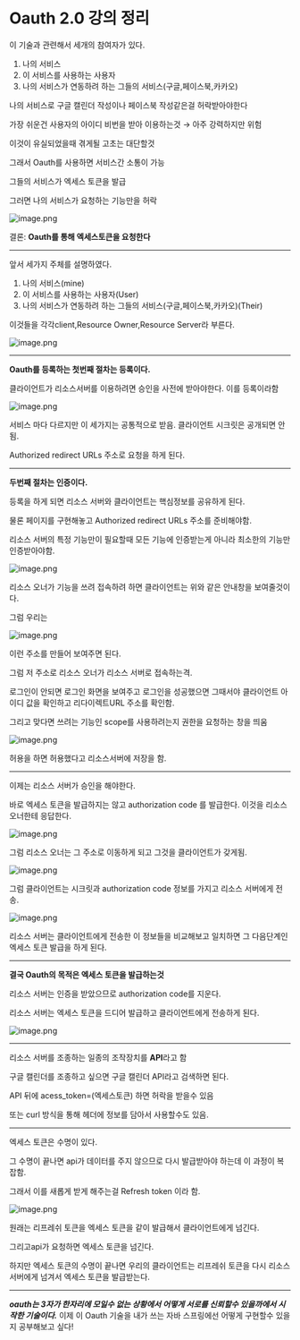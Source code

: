 # Oauth 2.0 강의 정리

이 기술과 관련해서 세개의 참여자가 있다.

1. 나의 서비스
2. 이 서비스를 사용하는 사용자
3. 나의 서비스가 연동하려 하는 그들의 서비스(구글,페이스북,카카오)

나의 서비스로 구글 캘린더 작성이나 페이스북 작성같은걸 허락받아야한다

가장 쉬운건 사용자의 아이디 비번을 받아 이용하는것 → 아주 강력하지만 위험

이것이 유실되었을때 겪게될 고초는 대단할것

그래서 Oauth를 사용하면 서비스간 소통이 가능

그들의 서비스가 엑세스 토큰을 발급

그러면 나의 서비스가 요청하는 기능만을 허락

![image.png](./image/image.png)

결론: **Oauth를 통해 엑세스토큰을 요청한다**

---

앞서 세가지 주체를 설명하였다.

1. 나의 서비스(mine)
2. 이 서비스를 사용하는 사용자(User)
3. 나의 서비스가 연동하려 하는 그들의 서비스(구글,페이스북,카카오)(Their)

이것들을 각각client,Resource Owner,Resource Server라 부른다.

![image.png](image/image%201.png)

---

**Oauth를 등록하는 첫번째 절차는 등록이다.**

클라이언트가 리소스서버를 이용하려면 승인을 사전에 받아야한다. 이를 등록이라함

![image.png](./image/image%202.png)

서비스 마다 다르지만 이 세가지는 공통적으로 받음. 클라이언트 시크릿은 공개되면 안됨.

Authorized redirect URLs 주소로 요청을 하게 된다.

---

**두번째 절차는 인증이다.**

등록을 하게 되면 리소스 서버와 클라이언트는 핵심정보를 공유하게 된다.

물론 페이지를 구현해놓고 Authorized redirect URLs 주소를 준비해야함.

리소스 서버의 특정 기능만이 필요할때 모든 기능에 인증받는게 아니라 최소한의 기능만 인증받아야함.

![image.png](./image/image%203.png)

리소스 오너가 기능을 쓰려 접속하려 하면 클라이언트는 위와 같은 안내창을 보여줄것이다.

그럼 우리는 

![image.png](./image/image%204.png)

이런 주소를 만들어 보여주면 된다.

그럼 저 주소로 리소스 오너가 리소스 서버로 접속하는격.

로그인이 안되면 로그인 화면을 보여주고 로그인을 성공했으면 그때서야 클라이언트 아이디 값을 확인하고 리다이렉트URL 주소를 확인함.

그리고 맞다면 쓰려는 기능인 scope를 사용하려는지 권한을 요청하는 창을 띄움 

![image.png](./image/image%205.png)

허용을 하면 허용했다고 리소스서버에 저장을 함.

---

이제는 리소스 서버가 승인을 해야한다.

바로 엑세스 토큰을 발급하지는 않고 authorization code 를 발급한다. 이것을 리소스 오너한테 응답한다.

![image.png](./image/image%206.png)

그럼 리소스 오너는 그 주소로 이동하게 되고 그것을 클라이언트가 갖게됨.

![image.png](./image/image%207.png)

그럼 클라이언트는 시크릿과 authorization code 정보를 가지고 리소스 서버에게 전송. 

![image.png](./image/image%208.png)

리소스 서버는 클라이언트에게 전송한 이 정보들을 비교해보고 일치하면 그 다음단계인 엑세스 토큰 발급을 하게 된다.

---

**결국 Oauth의 목적은 엑세스 토큰을 발급하는것**

리소스 서버는 인증을 받았으므로 authorization code를 지운다.

리소스 서버는 엑세스 토큰을 드디어 발급하고 클라이언트에게 전송하게 된다.

![image.png](./image/image%209.png)

---

리소스 서버를 조종하는 일종의 조작장치를 **API**라고 함

구글 캘린더를 조종하고 싶으면 구글 캘린더 API라고 검색하면 된다.

API 뒤에 acess_token=(엑세스토큰) 하면 허락을 받을수 있음

또는 curl 방식을 통해 헤더에 정보를 담아서 사용할수도 있음.

---

엑세스 토큰은 수명이 있다.

그 수명이 끝나면 api가 데이터를 주지 않으므로 다시 발급받아야 하는데 이 과정이 복잡함.

그래서 이를 새롭게 받게 해주는걸 Refresh token 이라 함.

![image.png](./image/image%2010.png)

원래는 리프레쉬 토큰을 엑세스 토큰을 같이 발급해서 클라이언트에게 넘긴다.

그리고api가 요청하면 엑세스 토큰을 넘긴다.

하지만 엑세스 토큰의 수명이 끝나면 우리의 클라이언트는 리프레쉬 토큰을 다시 리소스 서버에게 넘겨서 엑세스 토큰을 발급받는다.

---

***oauth는 3자가 한자리에 모일수 없는 상황에서 어떻게 서로를 신뢰할수 있을까에서 시작한 기술이다.***
이제 이 Oauth 기술을 내가 쓰는 자바 스프링에선 어떻게 구현할수 있을지 공부해보고 싶다!
